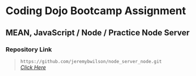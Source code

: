 # Coding Dojo Bootcamp Assignment
## MEAN, JavaScript / Node / Practice Node Server

### Repository Link

> ``` https://github.com/jeremybwilson/node_server_node.git ```<br>
> _[Click Here](https://github.com/jeremybwilson/node_server_node.git)_
